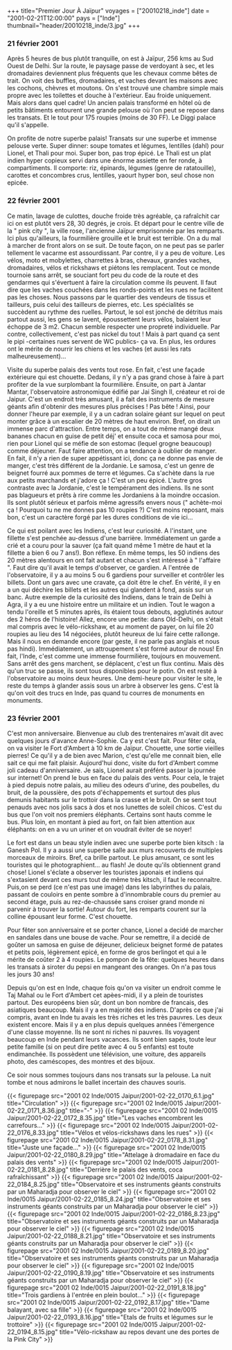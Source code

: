 +++
title="Premier Jour À Jaïpur"
voyages = ["20010218_inde"]
date = "2001-02-21T12:00:00"
pays = ["Inde"]
thumbnail="header/20010218_inde/3.jpg"
+++
### 21 février 2001

Après 5 heures de bus plutôt tranquille, on est à Jaïpur, 256 kms au Sud Ouest 
de Delhi. Sur la route, le paysage passe de verdoyant à sec, et les dromadaires 
deviennent plus fréquents que les chevaux comme bêtes de trait. On voit des 
buffles, dromadaires, et vaches devant les maisons avec les cochons, chèvres 
et moutons. On s'est trouvé une chambre simple mais propre avec les toilettes 
et douche à l'extérieur. Eau froide uniquement. Mais alors dans quel cadre! 
Un ancien palais transformé en hôtel où de petits bâtiments entourent une grande 
pelouse où l'on peut se reposer dans les transats. Et le tout pour 175 roupies 
(moins de 30 FF). Le Diggi palace qu'il s'appelle.

On profite de notre superbe palais! Transats sur une superbe et immense pelouse 
verte. Super dinner: soupe tomates et légumes, lentilles (dahl) pour Lionel, 
et Thali pour moi. Super bon, pas trop épicé. Le Thali est un plat indien hyper 
copieux servi dans une énorme assiette en fer ronde, à compartiments. Il comporte: 
riz, épinards, légumes (genre de ratatouille), carottes et concombres crus, 
lentilles, yaourt hyper bon, seul chose non epicée. 

### 22 février 2001

Ce matin, lavage de culottes, douche froide très agréable, ça rafraîchit car 
ici on est plutôt vers 28, 30 degrés, je crois. Et départ pour le centre ville 
de la " pink city ", la ville rose, l'ancienne Jaïpur emprisonnée par les remparts. 
Ici plus qu'ailleurs, la fourmilière grouille et le bruit est terrible. On a 
du mal à marcher de front alors on se suit. De toute façon, on ne peut pas se 
parler tellement le vacarme est assourdissant. Par contre, il y a peu de voiture. 
Les vélos, moto et mobylettes, charrettes à bras, chevaux, grandes vaches, dromadaires, 
vélos et rickshaws et piétons les remplacent. Tout ce monde tournoie sans arrêt, 
se souciant fort peu du code de la route et des gendarmes qui s'évertuent à 
faire la circulation comme ils peuvent. Il faut dire que les vaches couchées 
dans les ronds-points et les rues ne facilitent pas les choses. Nous passons 
par le quartier des vendeurs de tissus et tailleurs, puis celui des tailleurs 
de pierres, etc. Les spécialités se succèdent au rythme des ruelles. Partout, 
le sol est jonché de détritus mais partout aussi, les gens se lavent, époussettent 
leurs vélos, balaient leur échoppe de 3 m2. Chacun semble respecter une propreté 
individuelle. Par contre, collectivement, c'est pas nickel du tout ! Mais à 
part quand ça sent le pipi -certaines rues servent de WC publics- ça va. En 
plus, les ordures ont le mérite de nourrir les chiens et les vaches (et aussi 
les rats malheureusement)...

Visite du superbe palais des vents tout rose. En fait, c'est une façade extérieure 
qui est chouette. Dedans, il y n'y a pas grand chose à faire à part profiter 
de la vue surplombant la fourmilière. Ensuite, on part à Jantar Mantar, l'observatoire 
astronomique édifié par Jai Singh II, créateur et roi de Jaipur. C'est un endroit 
très amusant, il a fait des instruments de mesure géants afin d'obtenir des 
mesures plus précises ! Pas bête ! Ainsi, pour donner l'heure par exemple, il 
y a un cadran solaire géant sur lequel on peut monter grâce à un escalier de 
20 mètres de haut environ. Bref, on dirait un immense parc d'attraction. Entre 
temps, on a tout de même mangé deux bananes chacun en guise de petit déj' et 
ensuite coca et samosa pour moi, rien pour Lionel qui se méfie de son estomac 
(lequel grogne beaucoup) comme déjeuner. Faut faire attention, on a tendance 
à oublier de manger. En fait, il n'y a rien de super appétissant ici, donc ça 
ne donne pas envie de manger, c'est très différent de la Jordanie. Le samosa, 
c'est un genre de beignet fourré aux pommes de terre et légumes. Ca s'achète 
dans la rue aux petits marchands et j'adore ça ! C'est un peu épicé. L'autre 
gros contraste avec la Jordanie, c'est le tempérament des indiens. Ils ne sont 
pas blagueurs et prêts à rire comme les Jordaniens à la moindre occasion. Ils 
sont plutôt sérieux et parfois même agressifs envers nous (" achète-moi ça ! 
Pourquoi tu ne me donnes pas 10 roupies ?) C'est moins reposant, mais bon, c'est 
un caractère forgé par les dures conditions de vie ici...

Ce qui est poilant avec les Indiens, c'est leur curiosité. A l'instant, une 
fillette s'est penchée au-dessus d'une barrière. Immédiatement un garde a crié 
et a couru pour la sauver (ça fait quand même 1 mètre de haut et la fillette 
a bien 6 ou 7 ans!). Bon réflexe. En même temps, les 50 indiens des 20 mètres 
alentours en ont fait autant et chacun s'est intéressé à " l'affaire ". Faut 
dire qu'il avait le temps d'observer, ce gardien. A l'entrée de l'observatoire, 
il y a au moins 5 ou 6 gardiens pour surveiller et contrôler les billets. Dont 
un gars avec une cravate, ça doit être le chef. En vérité, il y en a un qui 
déchire les billets et les autres qui glandent à fond, assis sur un banc. Autre 
exemple de la curiosité des Indiens, dans le train de Delhi à Agra, il y a eu 
une histoire entre un militaire et un indien. Tout le wagon a tendu l'oreille 
et 5 minutes après, ils étaient tous debouts, agglutinés autour des 2 héros 
de l'histoire! Allez, encore une petite: dans Old-Delhi, on s'était mal compris 
avec le vélo-rickshaw, et au moment de payer, on lui file 20 roupies au lieu 
des 14 négociées, plutôt heureux de lui faire cette rallonge. Mais il nous en 
demande encore (par geste, il ne parle pas anglais et nous pas hindi). Immédiatement, 
un attroupement s'est formé autour de nous! En fait, l'Inde, c'est comme une 
immense fourmilière, toujours en mouvement. Sans arrêt des gens marchent, se 
déplacent, c'est un flux continu. Mais dès qu'un truc se passe, ils sont tous 
disponibles pour le potin. On est resté à l'observatoire au moins deux heures. 
Une demi-heure pour visiter le site, le reste du temps à glander assis sous 
un arbre à observer les gens. C'est là qu'on voit des trucs en Inde, pas quand 
tu courres de monuments en monuments. 

### 23 février 2001

C'est mon anniversaire. Bienvenue au club des trentenaires m'avait dit avec 
quelques jours d'avance Anne-Sophie. Ca y est c'est fait. Pour fêter cela, on 
va visiter le Fort d'Ambert à 10 km de Jaïpur. Chouette, une sortie vieilles 
pierres! Ce qu'il y a de bien avec Marion, c'est qu'elle me connait bien, elle 
sait ce qui me fait plaisir. Aujourd'hui donc, visite du fort d'Ambert comme 
joli cadeau d'anniversaire. Je sais, Lionel aurait préféré passer la journée 
sur internet! On prend le bus en face du palais des vents. Pour cela, le trajet 
à pied depuis notre palais, au milieu des odeurs d'urine, des poubelles, du 
bruit, de la poussière, des pots d'échappements et surtout des plus demunis 
habitants sur le trottoir dans la crasse et le bruit. On se sent tout penauds 
avec nos jolis sacs à dos et nos lunettes de soleil chicos. C'est du bus que 
l'on voit nos premiers éléphants. Certains sont hauts comme le bus. Plus loin, 
en montant à pied au fort, on fait bien attention aux éléphants: on en a vu 
un uriner et on voudrait éviter de se noyer! 

Le fort est dans un beau style indien avec une superbe porte bien kitsch : 
la Ganesh Pol. Il y a aussi une superbe salle aux murs recouverts de multiples 
morceaux de miroirs. Bref, ca brille partout. Le plus amusant, ce sont les touristes 
qui le photographient... au flash! Je doute qu'ils obtiennent grand chose! Lionel 
s'éclate a observer les touristes japonais et indiens qui s'extasient devant 
ces murs tout de même très kitsch, il faut le reconnaître. Puis,on se perd (ce 
n'est pas une image) dans les labyrinthes du palais, passant de couloirs en 
pente sombre à d'innombrable cours du premier au second étage, puis au rez-de-chaussée 
sans croiser grand monde ni parvenir à trouver la sortie! Autour du fort, les 
remparts courent sur la colline épousant leur forme. C'est chouette.

Pour fêter son anniversaire et se porter chance, Lionel a decidé de marcher 
en sandales dans une bouse de vache. Pour se remettre, il a decidé de goûter 
un samosa en guise de déjeuner, delicieux beignet formé de patates et petits 
pois, légèrement epicé, en forme de gros berlingot et qui a le mérite de coûter 
2 à 4 roupies. Le pompon de la fête: quelques heures dans les transats à siroter 
du pepsi en mangeant des oranges. On n'a pas tous les jours 30 ans!

Depuis qu'on est en Inde, chaque fois qu'on va visiter un endroit comme le 
Taj Mahal ou le Fort d'Ambert cet apèes-midi, il y a plein de touristes partout. 
Des européens bien sûr, dont un bon nombre de francais, des asiatiques beaucoup. 
Mais il y a en majorité des indiens. D'après ce que j'ai compris, avant en Inde 
tu avais les très riches et les très pauvres. Les deux existent encore. Mais 
il y a en plus depuis quelques années l'émergence d'une classe moyenne. Ils 
ne sont ni riches ni pauvres. Ils voyagent beaucoup en Inde pendant leurs vacances. 
Ils sont bien sapés, toute leur petite famille (si on peut dire petite avec 
4 ou 5 enfants) est toute endimanchée. Ils possèdent une télévision, une voiture, 
des appareils photo, des caméscopes, des montres et des bijoux.

Ce soir nous sommes toujours dans nos transats sur la pelouse. La nuit tombe 
et nous admirons le ballet incertain des chauves souris.


<div id="TOTO">{{< figurepage src="2001 02 Inde/0015 Jaipur/2001-02-22_0170_6.1.jpg" title="Circulation"  >}}
{{< figurepage src="2001 02 Inde/0015 Jaipur/2001-02-22_0171_8.36.jpg" title="-"  >}}
{{< figurepage src="2001 02 Inde/0015 Jaipur/2001-02-22_0172_8.35.jpg" title="Les vaches encombrent les carrefours…"  >}}
{{< figurepage src="2001 02 Inde/0015 Jaipur/2001-02-22_0176_8.33.jpg" title="Vélos et vélos-rickshaws dans les rues"  >}}
{{< figurepage src="2001 02 Inde/0015 Jaipur/2001-02-22_0178_8.31.jpg" title="Juste une façade..."  >}}
{{< figurepage src="2001 02 Inde/0015 Jaipur/2001-02-22_0180_8.29.jpg" title="Attelage à dromadaire en face du palais des vents"  >}}
{{< figurepage src="2001 02 Inde/0015 Jaipur/2001-02-22_0181_8.28.jpg" title="Derrière le palais des vents, coca rafraîchissant"  >}}
{{< figurepage src="2001 02 Inde/0015 Jaipur/2001-02-22_0184_8.25.jpg" title="Observatoire et ses instruments géants construits par un Maharadja pour observer le ciel"  >}}
{{< figurepage src="2001 02 Inde/0015 Jaipur/2001-02-22_0185_8.24.jpg" title="Observatoire et ses instruments géants construits par un Maharadja pour observer le ciel"  >}}
{{< figurepage src="2001 02 Inde/0015 Jaipur/2001-02-22_0186_8.23.jpg" title="Observatoire et ses instruments géants construits par un Maharadja pour observer le ciel"  >}}
{{< figurepage src="2001 02 Inde/0015 Jaipur/2001-02-22_0188_8.21.jpg" title="Observatoire et ses instruments géants construits par un Maharadja pour observer le ciel"  >}}
{{< figurepage src="2001 02 Inde/0015 Jaipur/2001-02-22_0189_8.20.jpg" title="Observatoire et ses instruments géants construits par un Maharadja pour observer le ciel"  >}}
{{< figurepage src="2001 02 Inde/0015 Jaipur/2001-02-22_0190_8.19.jpg" title="Observatoire et ses instruments géants construits par un Maharadja pour observer le ciel"  >}}
{{< figurepage src="2001 02 Inde/0015 Jaipur/2001-02-22_0191_8.18.jpg" title="Trois gardiens à l'entrée en plein boulot…"  >}}
{{< figurepage src="2001 02 Inde/0015 Jaipur/2001-02-22_0192_8.17.jpg" title="Dame balayant, avec sa fille"  >}}
{{< figurepage src="2001 02 Inde/0015 Jaipur/2001-02-22_0193_8.16.jpg" title="Etals de fruits et légumes sur le trottoire"  >}}
{{< figurepage src="2001 02 Inde/0015 Jaipur/2001-02-22_0194_8.15.jpg" title="Vélo-rickshaw au repos devant une des portes de la Pink City"  >}}
</DIV>

